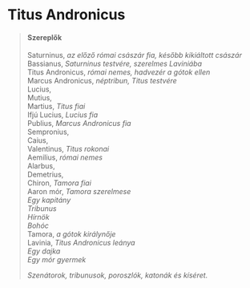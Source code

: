 <!-- ======================================================================
--- Search engine
title:          Titus Andronicus
keywords:       Titus Andronicus, tragédia
description:    William Shakespeare: Titus Andronicus.
--- Menu system
order:          100
text:           Titus Andronicus
hidden:         false
umbel:          false
--- Page properties
id:             /tragedies/titus-andronicus
document:       
layout:         layout-2-left
$-left:         play-list
searchable:     true
======================================================================= -->

# Titus Andronicus

>   #### Szereplők
>   
>   Saturninus, _az előző római császár fia, később kikiáltott császár_  
    Bassianus, _Saturninus testvére, szerelmes Laviniába_  
    Titus Andronicus, _római nemes, hadvezér a gótok ellen_  
    Marcus Andronicus, _néptribun, Titus testvére_  
    Lucius,  
    Mutius,  
    Martius, _Titus fiai_  
    Ifjú Lucius, _Lucius fia_  
    Publius, _Marcus Andronicus fia_  
    Sempronius,  
    Caius,  
    Valentinus, _Titus rokonai_  
    Aemilius, _római nemes_  
    Alarbus,  
    Demetrius,  
    Chiron, _Tamora fiai_  
    Aaron mór, _Tamora szerelmese_  
    _Egy kapitány_  
    _Tribunus_  
    _Hírnök_  
    _Bohóc_  
    Tamora, _a gótok királynője_  
    Lavinia, _Titus Andronicus leánya_  
    _Egy dajka_  
    _Egy mór gyermek_
>   
>   _Szenátorok, tribunusok, poroszlók, katonák és kíséret._
